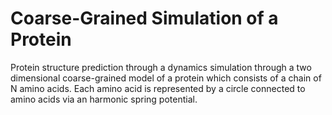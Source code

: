 # Coarse-Grained Simulation of a Protein

Protein structure prediction through a dynamics simulation through a two dimensional coarse-grained model of a protein which consists of a chain of N amino acids. Each amino acid is represented by a circle connected to amino acids via an harmonic spring potential.
